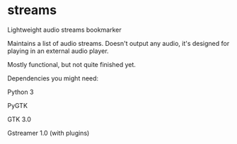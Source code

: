 # streams
Lightweight audio streams bookmarker

Maintains a list of audio streams. Doesn't output any audio, it's designed for playing in an external audio player.

Mostly functional, but not quite finished yet.

Dependencies you might need:

Python 3

PyGTK

GTK 3.0

Gstreamer 1.0 (with plugins)
